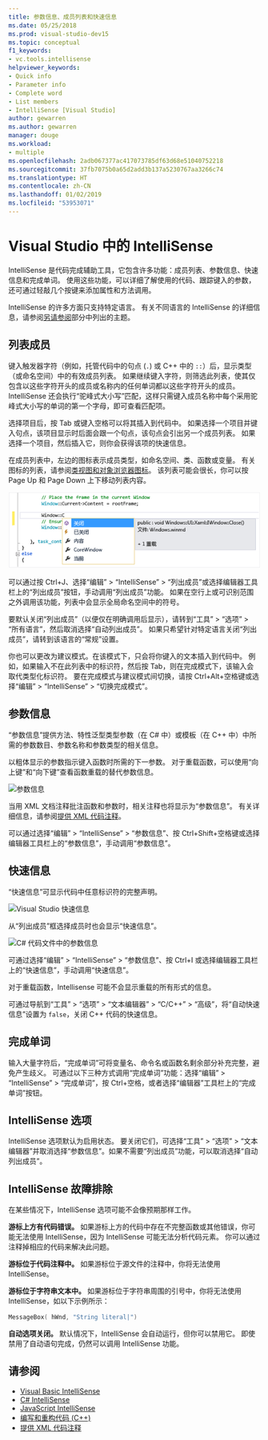 ```yaml
---
title: 参数信息、成员列表和快速信息
ms.date: 05/25/2018
ms.prod: visual-studio-dev15
ms.topic: conceptual
f1_keywords:
- vc.tools.intellisense
helpviewer_keywords:
- Quick info
- Parameter info
- Complete word
- List members
- IntelliSense [Visual Studio]
author: gewarren
ms.author: gewarren
manager: douge
ms.workload:
- multiple
ms.openlocfilehash: 2adb067377ac417073785df63d68e51040752218
ms.sourcegitcommit: 37fb7075b0a65d2add3b137a5230767aa3266c74
ms.translationtype: HT
ms.contentlocale: zh-CN
ms.lasthandoff: 01/02/2019
ms.locfileid: "53953071"
---
```

# <a name="intellisense-in-visual-studio"></a>Visual Studio 中的 IntelliSense

IntelliSense 是代码完成辅助工具，它包含许多功能：成员列表、参数信息、快速信息和完成单词。 使用这些功能，可以详细了解使用的代码、跟踪键入的参数，还可通过轻敲几个按键来添加属性和方法调用。

IntelliSense 的许多方面只支持特定语言。 有关不同语言的 IntelliSense 的详细信息，请参阅[另请参阅](#see-also)部分中列出的主题。

## <a name="list-members"></a>列表成员

键入触发器字符（例如，托管代码中的句点 (`.`) 或 C++ 中的 `::`）后，显示类型（或命名空间）中的有效成员列表。 如果继续键入字符，则筛选此列表，使其仅包含以这些字符开头的成员或名称内的任何单词都以这些字符开头的成员。 IntelliSense 还会执行“驼峰式大小写”匹配，这样只需键入成员名称中每个采用驼峰式大小写的单词的第一个字母，即可查看匹配项。

选择项目后，按 Tab 或键入空格可以将其插入到代码中。 如果选择一个项目并键入句点，该项目显示时后面会跟一个句点，该句点会引出另一个成员列表。 如果选择一个项目，然后插入它，则你会获得该项的快速信息。

在成员列表中，左边的图标表示成员类型，如命名空间、类、函数或变量。 有关图标的列表，请参阅[类视图和对象浏览器图标](../ide/class-view-and-object-browser-icons.md)。 该列表可能会很长，你可以按 Page Up 和 Page Down 上下移动列表内容。

![Visual Studio 成员列表](../ide/media/vs2015_intellisense.png)

可以通过按 Ctrl+J、选择“编辑” > “IntelliSense” > “列出成员”或选择编辑器工具栏上的“列出成员”按钮，手动调用“列出成员”功能。 如果在空行上或可识别范围之外调用该功能，列表中会显示全局命名空间中的符号。

要默认关闭“列出成员”（以便仅在明确调用后显示），请转到“工具” > “选项” > “所有语言”，然后取消选择“自动列出成员”。 如果只希望针对特定语言关闭“列出成员”，请转到该语言的“常规”设置。

你也可以更改为建议模式。在该模式下，只会将你键入的文本插入到代码中。 例如，如果输入不在此列表中的标识符，然后按 Tab，则在完成模式下，该输入会取代类型化标识符。 要在完成模式与建议模式间切换，请按 Ctrl+Alt+空格键或选择“编辑” > “IntelliSense” > “切换完成模式”。

## <a name="parameter-info"></a>参数信息

“参数信息”提供方法、特性泛型类型参数（在 C# 中）或模板（在 C++ 中）中所需的参数数目、参数名称和参数类型的相关信息。

以粗体显示的参数指示键入函数时所需的下一参数。 对于重载函数，可以使用“向上键”和“向下键”查看函数重载的替代参数信息。

![参数信息](../ide/media/vs2015_param_info.png)

当用 XML 文档注释批注函数和参数时，相关注释也将显示为“参数信息”。 有关详细信息，请参阅[提供 XML 代码注释](reference/generate-xml-documentation-comments.md)。

可以通过选择“编辑” > “IntelliSense” > “参数信息”、按 Ctrl+Shift+空格键或选择编辑器工具栏上的“参数信息”，手动调用“参数信息”。

## <a name="quick-info"></a>快速信息

“快速信息”可显示代码中任意标识符的完整声明。

![Visual Studio 快速信息](../ide/media/vs2015_quick_info.png)

从“列出成员”框选择成员时也会显示“快速信息”。

![C&#35; 代码文件中的参数信息](../ide/media/vs2015_paraminfo.png)

可通过选择“编辑” > “IntelliSense” > “参数信息”、按 Ctrl+I 或选择编辑器工具栏上的“快速信息”，手动调用“快速信息”。

对于重载函数，Intellisense 可能不会显示重载的所有形式的信息。

可通过导航到“工具” > “选项” > “文本编辑器” > “C/C++” > “高级”，将“自动快速信息”设置为 `false`，关闭 C++ 代码的快速信息。

## <a name="complete-word"></a>完成单词

输入大量字符后，“完成单词”可将变量名、命令名或函数名剩余部分补充完整，避免产生歧义。 可通过以下三种方式调用“完成单词”功能：选择“编辑” > “IntelliSense” > “完成单词”，按 Ctrl+空格，或者选择“编辑器”工具栏上的“完成单词”按钮。

## <a name="intellisense-options"></a>IntelliSense 选项

IntelliSense 选项默认为启用状态。 要关闭它们，可选择“工具” > “选项” > “文本编辑器”并取消选择“参数信息”。如果不需要“列出成员”功能，可以取消选择“自动列出成员”。

## <a name="troubleshoot-intellisense"></a>IntelliSense 故障排除

在某些情况下，IntelliSense 选项可能不会像预期那样工作。

**游标上方有代码错误。** 如果游标上方的代码中存在不完整函数或其他错误，你可能无法使用 IntelliSense，因为 IntelliSense 可能无法分析代码元素。 你可以通过注释掉相应的代码来解决此问题。

**游标位于代码注释中。** 如果游标位于源文件的注释中，你将无法使用 IntelliSense。

**游标位于字符串文本中。** 如果游标位于字符串周围的引号中，你将无法使用 IntelliSense，如以下示例所示：

```cpp
MessageBox( hWnd, "String literal|")
```

**自动选项关闭。** 默认情况下，IntelliSense 会自动运行，但你可以禁用它。 即使禁用了自动语句完成，仍然可以调用 IntelliSense 功能。

## <a name="see-also"></a>请参阅

- [Visual Basic IntelliSense](../ide/visual-basic-specific-intellisense.md)
- [C# IntelliSense](../ide/visual-csharp-intellisense.md)
- [JavaScript IntelliSense](../ide/javascript-intellisense.md)
- [编写和重构代码 (C++)](/cpp/ide/writing-and-refactoring-code-cpp)
- [提供 XML 代码注释](reference/generate-xml-documentation-comments.md)